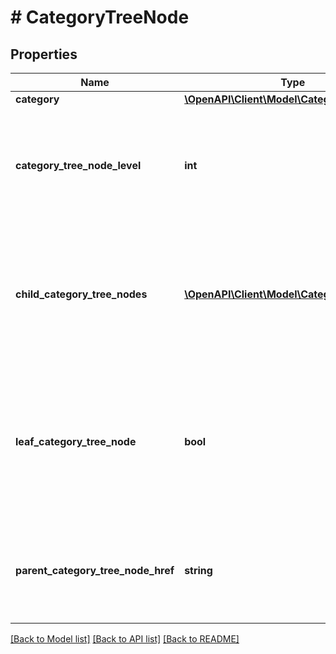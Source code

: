 # # CategoryTreeNode

## Properties

Name | Type | Description | Notes
------------ | ------------- | ------------- | -------------
**category** | [**\OpenAPI\Client\Model\Category**](Category.md) |  | [optional]
**category_tree_node_level** | **int** | The absolute level of the current category tree node in the hierarchy of its category tree.    &lt;br /&gt;&lt;br /&gt;          &lt;span class&#x3D;\&quot;tablenote\&quot;&gt; &lt;strong&gt;Note:&lt;/strong&gt; The root node of any full category tree is always at level &lt;code&gt;&lt;b&gt;0&lt;/b&gt;&lt;/code&gt;. &lt;/span&gt; | [optional]
**child_category_tree_nodes** | [**\OpenAPI\Client\Model\CategoryTreeNode[]**](CategoryTreeNode.md) | An array of one or more category tree nodes that are the immediate children of the current category tree node, as well as their children, recursively down to the leaf nodes.    &lt;br /&gt;&lt;br /&gt;&lt;i&gt;Returned only if&lt;/i&gt; the current category tree node is not a leaf node (the value of &lt;b&gt;leafCategoryTreeNode&lt;/b&gt; is &lt;code&gt;false&lt;/code&gt;). | [optional]
**leaf_category_tree_node** | **bool** | A value of &lt;code&gt;true&lt;/code&gt; indicates that the current category tree node is a leaf node (it has no child nodes). A value of &lt;code&gt;false&lt;/code&gt; indicates that the current node has one or more child nodes, which are identified by the &lt;b&gt;childCategoryTreeNodes&lt;/b&gt; array.    &lt;br /&gt;&lt;br /&gt;          &lt;i&gt;Returned only if&lt;/i&gt; the value of this field is &lt;code&gt;true&lt;/code&gt;. | [optional]
**parent_category_tree_node_href** | **string** | The href portion of the &lt;b&gt;getCategorySubtree&lt;/b&gt; call that retrieves the subtree below the parent of this category tree node.    &lt;br /&gt;&lt;br /&gt;          &lt;i&gt;Not returned if&lt;/i&gt; the current category tree node is the root node of its tree. | [optional]

[[Back to Model list]](../../README.md#models) [[Back to API list]](../../README.md#endpoints) [[Back to README]](../../README.md)

